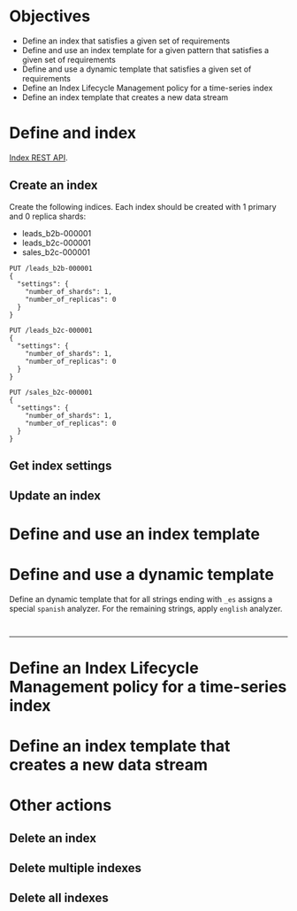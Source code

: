 # Objectives

* Define an index that satisfies a given set of requirements
* Define and use an index template for a given pattern that satisfies a given set of requirements
* Define and use a dynamic template that satisfies a given set of requirements
* Define an Index Lifecycle Management policy for a time-series index
* Define an index template that creates a new data stream

# Define and index

[Index REST API](https://www.elastic.co/guide/en/elasticsearch/reference/8.1/indices.html).

## Create an index

Create the following indices. Each index should be created with 1 primary and 0 replica shards:
* leads_b2b-000001
* leads_b2c-000001
* sales_b2c-000001

<solution>

```
PUT /leads_b2b-000001
{
  "settings": {
    "number_of_shards": 1,
    "number_of_replicas": 0
  }
}

PUT /leads_b2c-000001
{
  "settings": {
    "number_of_shards": 1,
    "number_of_replicas": 0
  }
}

PUT /sales_b2c-000001
{
  "settings": {
    "number_of_shards": 1,
    "number_of_replicas": 0
  }
}
```

</solution>

## Get index settings



## Update an index



# Define and use an index template

# Define and use a dynamic template

Define an dynamic template that for all strings ending with `_es` assigns a special `spanish` analyzer. For the remaining strings, apply `english` analyzer.

<solution>

```


```

</solution>

----




# Define an Index Lifecycle Management policy for a time-series index

# Define an index template that creates a new data stream

# Other actions

## Delete an index

## Delete multiple indexes

## Delete all indexes


